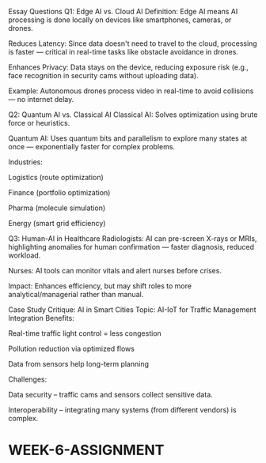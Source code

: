 Essay Questions
Q1: Edge AI vs. Cloud AI
Definition: Edge AI means AI processing is done locally on devices like smartphones, cameras, or drones.

Reduces Latency: Since data doesn't need to travel to the cloud, processing is faster — critical in real-time tasks like obstacle avoidance in drones.

Enhances Privacy: Data stays on the device, reducing exposure risk (e.g., face recognition in security cams without uploading data).

Example: Autonomous drones process video in real-time to avoid collisions — no internet delay.

Q2: Quantum AI vs. Classical AI
Classical AI: Solves optimization using brute force or heuristics.

Quantum AI: Uses quantum bits and parallelism to explore many states at once — exponentially faster for complex problems.

Industries:

Logistics (route optimization)

Finance (portfolio optimization)

Pharma (molecule simulation)

Energy (smart grid efficiency)

Q3: Human-AI in Healthcare
Radiologists: AI can pre-screen X-rays or MRIs, highlighting anomalies for human confirmation — faster diagnosis, reduced workload.

Nurses: AI tools can monitor vitals and alert nurses before crises.

Impact: Enhances efficiency, but may shift roles to more analytical/managerial rather than manual.

Case Study Critique: AI in Smart Cities
Topic: AI-IoT for Traffic Management
Integration Benefits:

Real-time traffic light control = less congestion

Pollution reduction via optimized flows

Data from sensors help long-term planning

Challenges:

Data security – traffic cams and sensors collect sensitive data.

Interoperability – integrating many systems (from different vendors) is complex.

# WEEK-6-ASSIGNMENT
